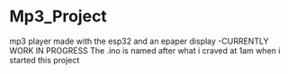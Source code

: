 # Mp3_Project

mp3 player made with the esp32 and an epaper display -CURRENTLY WORK IN PROGRESS
The .ino is named after what i craved at 1am when i started this project
